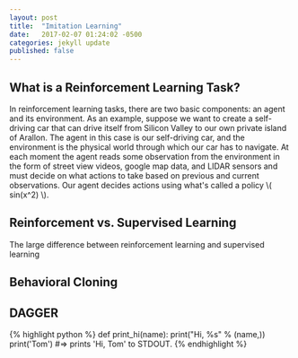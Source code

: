 ```yaml
---
layout: post
title:  "Imitation Learning"
date:   2017-02-07 01:24:02 -0500
categories: jekyll update
published: false
---
```

## What is a Reinforcement Learning Task?
In reinforcement learning tasks, there are two basic components: an agent and its environment. As an example, suppose we want to create a self-driving car that can drive itself from Silicon Valley to our own private island of Arallon. The agent in this case is our self-driving car, and the environment is the physical world through which our car has to navigate. At each moment the agent reads some observation from the environment in the form of street view videos, google map data, and LIDAR sensors and must decide on what actions to take based on previous and current observations. Our agent decides actions using what's called a policy  \\( sin(x^2) \\).

## Reinforcement vs. Supervised Learning
The large difference between reinforcement learning and supervised learning

## Behavioral Cloning

## DAGGER


{% highlight python %}
def print_hi(name):
  print("Hi, %s" % (name,))
print('Tom')
#=> prints 'Hi, Tom' to STDOUT.
{% endhighlight %}
